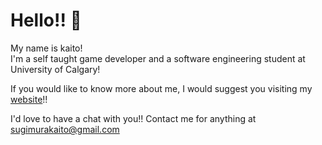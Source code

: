 # Hello!! 👋

My name is kaito! 
<br />I'm a self taught game developer and a software engineering student at University of Calgary!

If you would like to know more about me, I would suggest you visiting my [website](https://kaitosugimura.github.io/)!!

I'd love to have a chat with you!! Contact me for anything at sugimurakaito@gmail.com

<!---
KaitoSugimura/KaitoSugimura is a ✨ special ✨ repository because its `README.md` (this file) appears on your GitHub profile.
You can click the Preview link to take a look at your changes.
--->
